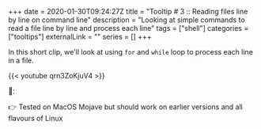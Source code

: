 +++ 
date = 2020-01-30T09:24:27Z
title = "Tooltip # 3 :: Reading files line by line on command line"
description = "Looking at simple commands to read a file line by line and process each line"
tags = ["shell"]
categories = ["tooltips"]
externalLink = ""
series = []
+++


In this short clip, we'll look at using `for` and `while` loop to process each line in a file.

{{< youtube qrn3ZoKjuV4 >}}

📝:

👉 Tested on MacOS Mojave but should work on earlier versions and all flavours of Linux

